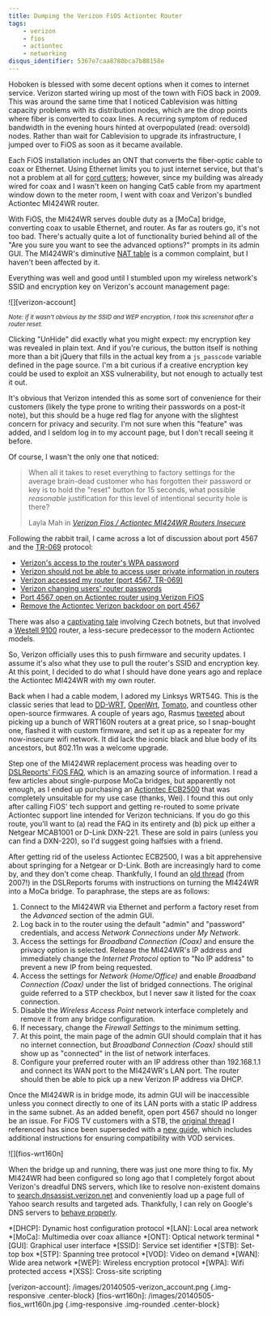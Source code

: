 ```yaml
---
title: Dumping the Verizon FiOS Actiontec Router
tags:
    - verizon
    - fios
    - actiontec
    - networking
disqus_identifier: 5367e7caa8780bca7b88158e
---
```

Hoboken is blessed with some decent options when it comes to internet service.
Verizon started wiring up most of the town with FiOS back in 2009. This was
around the same time that I noticed Cablevision was hitting capacity problems
with its distribution nodes, which are the drop points where fiber is converted
to coax lines. A recurring symptom of reduced bandwidth in the evening hours
hinted at overpopulated (read: oversold) nodes. Rather than wait for Cablevision
to upgrade its infrastructure, I jumped over to FiOS as soon as it became
available.

Each FiOS installation includes an ONT that converts the fiber-optic cable to
coax or Ethernet. Using Ethernet limits you to just internet service, but that's
not a problem at all for [cord cutters][cordcutters]; however, since my building
was already wired for coax and I wasn't keen on hanging Cat5 cable from my
apartment window down to the meter room, I went with coax and Verizon's bundled
Actiontec MI424WR router.

With FiOS, the MI424WR serves double duty as a [MoCa] bridge, converting coax
to usable Ethernet, and router. As far as routers go, it's not too bad. There's
actually quite a lot of functionality buried behind all of the "Are you sure you
want to see the advanced options?" prompts in its admin GUI. The MI424WR's
diminutive [NAT table][nat-issue] is a common complaint, but I haven't been
affected by it.

Everything was well and good until I stumbled upon my wireless network's SSID
and encryption key on Verizon's account management page:

![][verizon-account]

<small><em>Note: if it wasn't obvious by the SSID and WEP encryption, I took
this screenshot after a router reset.</em></small>

Clicking "UnHide" did exactly what you might expect: my encryption key was
revealed in plain text. And if you're curious, the button itself is nothing more
than a bit jQuery that fills in the actual key from a `js_passcode` variable
defined in the page source. I'm a bit curious if a creative encryption key could
be used to exploit an XSS vulnerability, but not enough to actually test it out.

It's obvious that Verizon intended this as some sort of convenience for their
customers (likely the type prone to writing their passwords on a post-it note),
but  this should be a huge red flag for anyone with the slightest concern for
privacy and security. I'm not sure when this "feature" was added, and I seldom
log in to my account page, but I don't recall seeing it before.

Of course, I wasn't the only one that noticed:

<blockquote>
<p>When all it takes to reset everything to factory settings for the average
brain-dead customer who has forgotten their password or key is to hold the
"reset" button for 15 seconds, what possible <em>reasonable</em> justification
for this level of intentional security hole is there?</p>
<footer>Layla Mah in <cite><a href="http://robot.laylamah.com/?p=63">Verizon Fios / Actiontec MI424WR Routers Insecure</a></cite></footer>
</blockquote>

Following the rabbit trail, I came across a lot of discussion about port 4567
and the [TR-069] protocol:

 * [Verizon's access to the router's WPA password][vz-access]
 * [Verizon should not be able to access user private information in routers][vz-idea]
 * [Verizon accessed my router (port 4567, TR-069)][dsl-access]
 * [Verizon changing users' router passwords][slashdot-vz-pw]
 * [Port 4567 open on Actiontec router using Verizon FiOS][compu-help]
 * [Remove the Actiontec Verizon backdoor on port 4567][dsl-block-port]

There was also a [captivating tale][vz-hacked] involving Czech botnets, but
that involved a [Westell 9100] router, a less-secure predecessor to the modern
Actiontec models.

So, Verizon officially uses this to push firmware and security updates. I assume
it's also what they use to pull the router's SSID and encryption key. At this
point, I decided to do what I should have done years ago and replace the
Actiontec MI424WR with my own router.

Back when I had a cable modem, I adored my Linksys WRT54G. This is the classic
series that lead to [DD-WRT], [OpenWrt], [Tomato], and countless other
open-source firmwares. A couple of years ago, Rasmus [tweeted][rasmus-wrt] about
picking up a bunch of WRT160N routers at a great price, so I snap-bought one,
flashed it with custom firmware, and set it up as a repeater for my now-insecure
wifi network. It did lack the iconic black and blue body of its ancestors, but
802.11n was a welcome upgrade.

Step one of the MI424WR replacement process was heading over to
[DSLReports' FiOS FAQ][dsl-fios-faq], which is an amazing source of information.
I read a few articles about single-purpose MoCa bridges, but apparently not
enough, as I ended up purchasing an [Actiontec ECB2500][actiontec-moca] that
was completely unsuitable for my use case (thanks, Wei). I found this out only
after calling FiOS' tech support and getting re-routed to some private Actiontec
support line intended for Verizon technicians. If you do go this route, you'll
want to (a) read the FAQ in its entirety and (b) pick up either a Netgear
MCAB1001 or D-Link DXN-221. These are sold in pairs (unless you can find a
DXN-220), so I'd suggest going halfsies with a friend.

After getting rid of the useless Actiontec ECB2500, I was a bit apprehensive
about springing for a Netgear or D-Link. Both are increasingly hard to come by,
and they don't come cheap. Thankfully, I found an [old thread][dsl-bridge]
(from 2007!) in the DSLReports forums with instructions on turning the MI424WR
into a MoCa bridge. To paraphrase, the steps are as follows:

 1. Connect to the MI424WR via Ethernet and perform a factory reset from the
    *Advanced* section of the admin GUI.
 2. Log back in to the router using the default "admin" and "password"
    credentials, and access *Network Connections* under *My Network*.
 3. Access the settings for *Broadband Connection (Coax)* and ensure the privacy
    option is selected. Release the MI424WR's IP address and immediately change
    the *Internet Protocol* option to "No IP address" to prevent a new IP from
    being requested.
 4. Access the settings for *Network (Home/Office)* and enable *Broadband
    Connection (Coax)* under the list of bridged connections. The original guide
    referred to a STP checkbox, but I never saw it listed for the coax
    connection.
 5. Disable the *Wireless Access Point* network interface completely and remove
    it from any bridge configuration.
 6. If necessary, change the *Firewall Settings* to the minimum setting.
 7. At this point, the main page of the admin GUI should complain that it has no
    internet connection, but *Broadband Connection (Coax)* should still show up
    as "connected" in the list of network interfaces.
 8. Configure your preferred router with an IP address other than 192.168.1.1
    and connect its WAN port to the MI424WR's LAN port. The router should then
    be able to pick up a new Verizon IP address via DHCP.

Once the MI424WR is in bridge mode, its admin GUI will be inaccessible unless
you connect directly to one of its LAN ports with a static IP address in the
same subnet. As an added benefit, open port 4567 should no longer be an issue.
For FiOS TV customers with a STB, the [original thread][dsl-bridge] I referenced
has since been superseded with a [new guide][dsl-bridge-vod], which includes
additional instructions for ensuring compatibility with VOD services.

![][fios-wrt160n]

When the bridge up and running, there was just one more thing to fix. My MI424WR
had been configured so long ago that I completely forgot about Verizon's
dreadful DNS servers, which like to resolve non-existent domains to
[search.dnsassist.verizon.net][vz-dnsassist] and conveniently load up a page
full of Yahoo search results and targeted ads. Thankfully, I can rely on
Google's DNS servers to [behave properly][google-nxdomain].

  *[DHCP]: Dynamic host configuration protocol
  *[LAN]: Local area network
  *[MoCa]: Multimedia over coax alliance
  *[ONT]: Optical network terminal
  *[GUI]: Graphical user interface
  *[SSID]: Service set identifier
  *[STB]: Set-top box
  *[STP]: Spanning tree protocol
  *[VOD]: Video on demand
  *[WAN]: Wide area network
  *[WEP]: Wireless encryption protocol
  *[WPA]: Wifi protected access
  *[XSS]: Cross-site scripting

  [actiontec-moca]: http://www.newegg.com/Product/Product.aspx?Item=N82E16833996262
  [cordcutters]: http://www.reddit.com/r/cordcutters
  [DD-WRT]: http://dd-wrt.com/
  [dsl-block-port]: http://www.dslreports.com/forum/r21990593-modemrouter-Remove-the-actiontec-verizon-backdoor-on-port-456
  [dsl-access]: http://www.dslreports.com/forum/r19419191-Verizon-Accessed-My-Router-Port-4567-TR069
  [dsl-fios-faq]: http://www.dslreports.com/faq/verizonfios
  [dsl-bridge]: http://www.dslreports.com/forum/r17679150-Howto-make-ActionTec-MI424WR-a-network-bridge
  [dsl-bridge-vod]: http://www.dslreports.com/forum/r20006536-Make-your-actiontec-a-bridge-with-VOD-working-with-REV-D
  [google-nxdomain]: https://developers.google.com/speed/public-dns/faq#nxdomains
  [nat-issue]: http://www.dslreports.com/faq/16233
  [OpenWrt]: https://openwrt.org/
  [rasmus-wrt]: https://twitter.com/rasmus/status/222952956482420736
  [Tomato]: http://www.polarcloud.com/tomato
  [TR-069]: http://en.wikipedia.org/wiki/TR-069
  [vz-access]: http://forums.verizon.com/t5/FiOS-Internet/Verizon-s-Access-to-the-router-s-WPA-password/td-p/628243
  [vz-dnsassist]: http://search.dnsassist.verizon.net/
  [vz-idea]: http://forums.verizon.com/t5/Share-Your-Ideas-with-Verizon/Verizon-should-not-be-able-to-access-user-private-information-in/idi-p/666453
  [vz-hacked]: http://forums.verizon.com/t5/FiOS-Internet/Guy-accessed-remote-administration-port-4567-on-my-router-Thanks/td-p/241017
  [Westell 9100]: http://blogs.n1zyy.com/n1zyy/2009/11/23/fios-and-the-westell-9100/
  [compu-help]: http://www.compu-help.us/205.htm
  [slashdot-vz-pw]: http://tech.slashdot.org/story/10/08/01/1845234/Verizon-Changing-Users-Router-Passwords

  [verizon-account]: /images/20140505-verizon_account.png {.img-responsive .center-block}
  [fios-wrt160n]: /images/20140505-fios_wrt160n.jpg {.img-responsive .img-rounded .center-block}
